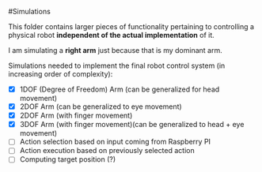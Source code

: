 #Simulations

This folder contains larger pieces of functionality pertaining to controlling a physical robot __independent of the actual implementation__ of it.

I am simulating a __right arm__ just because that is my dominant arm.

Simulations needed to implement the final robot control system (in increasing order of complexity):

-[x] 1DOF (Degree of Freedom) Arm (can be generalized for head movement)
-[x] 2DOF Arm (can be generalized to eye movement)
-[x] 2DOF Arm (with finger movement) 
-[x] 3DOF Arm (with finger movement)(can be generalized to head + eye movement)
-[ ] Action selection based on input coming from Raspberry PI
-[ ] Action execution based on previously selected action
-[ ] Computing target position (?)